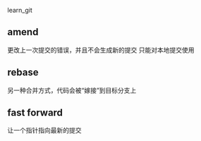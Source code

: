 learn_git

## amend
更改上一次提交的错误，并且不会生成新的提交 
只能对本地提交使用

## rebase
另一种合并方式，代码会被“嫁接”到目标分支上

## fast forward
让一个指针指向最新的提交